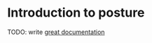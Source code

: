 # Introduction to posture

TODO: write [great documentation](http://jacobian.org/writing/what-to-write/)
